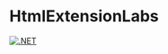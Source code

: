 # HtmlExtensionLabs

[![.NET](https://github.com/cbdurietz/HtmlExtensionLabs/actions/workflows/dotnet.yml/badge.svg)](https://github.com/cbdurietz/HtmlExtensionLabs/actions/workflows/dotnet.yml)
